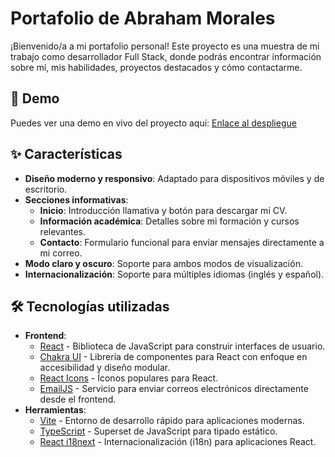 # Portafolio de Abraham Morales

¡Bienvenido/a a mi portafolio personal! Este proyecto es una muestra de mi trabajo como desarrollador Full Stack, donde podrás encontrar información sobre mí, mis habilidades, proyectos destacados y cómo contactarme.

## 🚀 Demo

Puedes ver una demo en vivo del proyecto aquí: [Enlace al despliegue](https://tu-portafolio.com)

## ✨ Características

- **Diseño moderno y responsivo**: Adaptado para dispositivos móviles y de escritorio.
- **Secciones informativas**:
  - **Inicio**: Introducción llamativa y botón para descargar mi CV.
  - **Información académica**: Detalles sobre mi formación y cursos relevantes.
  - **Contacto**: Formulario funcional para enviar mensajes directamente a mi correo.
- **Modo claro y oscuro**: Soporte para ambos modos de visualización.
- **Internacionalización**: Soporte para múltiples idiomas (inglés y español).

## 🛠️ Tecnologías utilizadas

- **Frontend**:
  - [React](https://reactjs.org/) - Biblioteca de JavaScript para construir interfaces de usuario.
  - [Chakra UI](https://chakra-ui.com/) - Librería de componentes para React con enfoque en accesibilidad y diseño modular.
  - [React Icons](https://react-icons.github.io/react-icons/) - Íconos populares para React.
  - [EmailJS](https://www.emailjs.com/) - Servicio para enviar correos electrónicos directamente desde el frontend.
- **Herramientas**:
  - [Vite](https://vitejs.dev/) - Entorno de desarrollo rápido para aplicaciones modernas.
  - [TypeScript](https://www.typescriptlang.org/) - Superset de JavaScript para tipado estático.
  - [React i18next](https://react.i18next.com/) - Internacionalización (i18n) para aplicaciones React.

